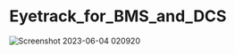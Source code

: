 # Eyetrack_for_BMS_and_DCS

![Screenshot 2023-06-04 020920](https://github.com/brookehorizon/Eyetrack_for_BMS_and_DCS/assets/86805843/e15fc897-8db1-4f5b-8e86-0855b4a27e24)
